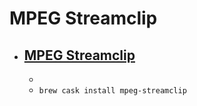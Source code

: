 # MPEG Streamclip
- [MPEG Streamclip](http://www.squared5.com/)
  - 
  - 
  - `brew cask install mpeg-streamclip`
